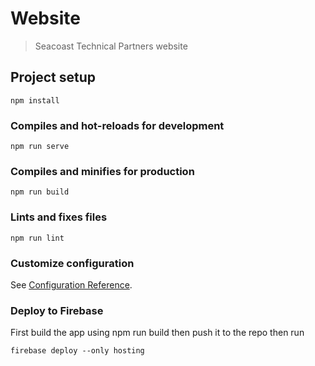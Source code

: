 # Website

> Seacoast Technical Partners website

## Project setup

```
npm install
```

### Compiles and hot-reloads for development

```
npm run serve
```

### Compiles and minifies for production

```
npm run build
```

### Lints and fixes files

```
npm run lint
```

### Customize configuration

See [Configuration Reference](https://cli.vuejs.org/config/).

### Deploy to Firebase

First build the app using npm run build
then push it to the repo
then run

```
firebase deploy --only hosting
```
